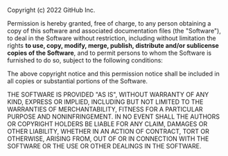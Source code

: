 Copyright (c) 2022 GitHub Inc.

Permission is hereby granted, free of charge, to any person obtaining a copy of this software and associated documentation files (the "Software"), to deal in the Software without restriction, including without limitation the rights **to use, copy, modify, merge, publish, distribute and/or sublicense copies of the Software**, and to permit persons to whom the Software is furnished to do so, subject to the following conditions:

The above copyright notice and this permission notice shall be included in all copies or substantial portions of the Software.

THE SOFTWARE IS PROVIDED "AS IS", WITHOUT WARRANTY OF ANY KIND, EXPRESS OR IMPLIED, INCLUDING BUT NOT LIMITED TO THE WARRANTIES OF MERCHANTABILITY, FITNESS FOR A PARTICULAR PURPOSE AND NONINFRINGEMENT. IN NO EVENT SHALL THE AUTHORS OR COPYRIGHT HOLDERS BE LIABLE FOR ANY CLAIM, DAMAGES OR OTHER LIABILITY, WHETHER IN AN ACTION OF CONTRACT, TORT OR OTHERWISE, ARISING FROM, OUT OF OR IN CONNECTION WITH THE SOFTWARE OR THE USE OR OTHER DEALINGS IN THE SOFTWARE.

